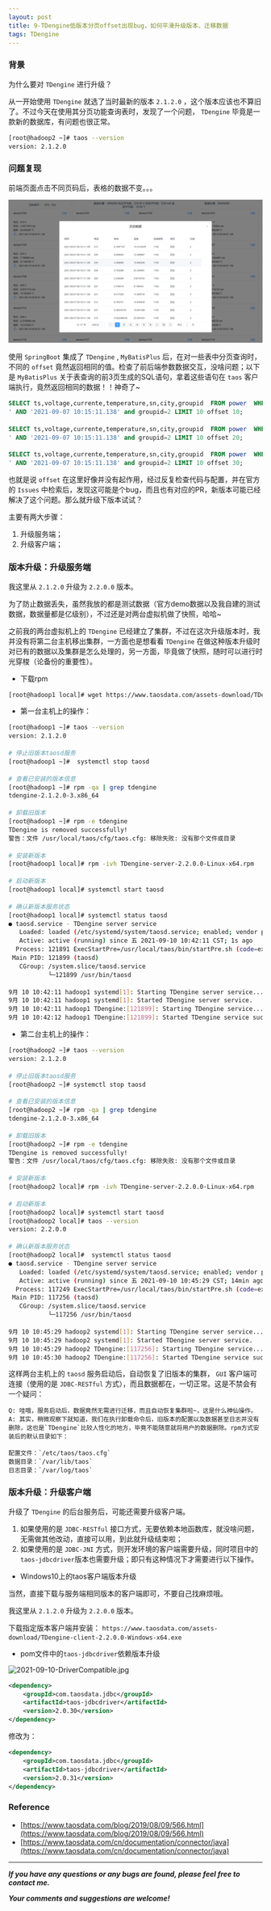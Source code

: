 ```yaml
---
layout: post
title: 9-TDengine低版本分页offset出现bug，如何平滑升级版本、迁移数据
tags: TDengine
---
```


### 背景

为什么要对 `TDengine` 进行升级？

从一开始使用 `TDengine` 就选了当时最新的版本 `2.1.2.0` ，这个版本应该也不算旧了。不过今天在使用其分页功能查询表时，发现了一个问题， `TDengine` 毕竟是一款新的数据库，有问题也很正常。

```bash
[root@hadoop2 ~]# taos --version
version: 2.1.2.0
```

### 问题复现

前端页面点击不同页码后，表格的数据不变。。。

![2021-09-10-PaginationBug.jpg](https://github.com/heartsuit/heartsuit.github.io/raw/master/pictures/2021-09-10-PaginationBug.jpg)

使用 `SpringBoot` 集成了 `TDengine` , `MyBatisPlus` 后，在对一些表中分页查询时，不同的 `offset` 竟然返回相同的值。检查了前后端参数数据交互，没啥问题；以下是 `MyBatisPlus` 关于表查询的前3页生成的SQL语句，拿着这些语句在 `taos` 客户端执行，竟然返回相同的数据！！神奇了~

```sql
SELECT ts,voltage,currente,temperature,sn,city,groupid  FROM power  WHERE sn = '1105' AND ts BETWEEN '2021-09-07 09:15:11.138
' AND '2021-09-07 10:15:11.138' and groupid=2 LIMIT 10 offset 10;

SELECT ts,voltage,currente,temperature,sn,city,groupid  FROM power  WHERE sn = '1105' AND ts BETWEEN '2021-09-07 09:15:11.138
' AND '2021-09-07 10:15:11.138' and groupid=2 LIMIT 10 offset 20;

SELECT ts,voltage,currente,temperature,sn,city,groupid  FROM power  WHERE sn = '1105' AND ts BETWEEN '2021-09-07 09:15:11.138
' AND '2021-09-07 10:15:11.138' and groupid=2 LIMIT 10 offset 30;
```

也就是说 `offset` 在这里好像并没有起作用，经过反复检查代码与配置，并在官方的 `Issues` 中检索后，发现这可能是个bug，而且也有对应的PR，新版本可能已经解决了这个问题。那么就升级下版本试试？

主要有两大步骤：
1. 升级服务端；
2. 升级客户端；

### 版本升级：升级服务端

我这里从 `2.1.2.0` 升级为 `2.2.0.0` 版本。

为了防止数据丢失，虽然我放的都是测试数据（官方demo数据以及我自建的测试数据，数据量都是亿级别），不过还是对两台虚拟机做了快照，哈哈~

之前我的两台虚拟机上的 `TDengine` 已经建立了集群，不过在这次升级版本时，我并没有将第二台主机移出集群，一方面也是想看看 `TDengine` 在做这种版本升级时对已有的数据以及集群是怎么处理的，另一方面，毕竟做了快照，随时可以进行时光穿梭（论备份的重要性）。

* 下载rpm

```bash
[root@hadoop1 local]# wget https://www.taosdata.com/assets-download/TDengine-server-2.2.0.0-Linux-x64.rpm
```

* 第一台主机上的操作：

```bash
[root@hadoop1 ~]# taos --version
version: 2.1.2.0

# 停止旧版本taosd服务
[root@hadoop1 ~]#  systemctl stop taosd

# 查看已安装的版本信息
[root@hadoop1 ~]# rpm -qa | grep tdengine
tdengine-2.1.2.0-3.x86_64

# 卸载旧版本
[root@hadoop1 ~]# rpm -e tdengine
TDengine is removed successfully!
警告：文件 /usr/local/taos/cfg/taos.cfg: 移除失败: 没有那个文件或目录

# 安装新版本
[root@hadoop1 local]# rpm -ivh TDengine-server-2.2.0.0-Linux-x64.rpm

# 启动新版本
[root@hadoop1 local]# systemctl start taosd

# 确认新版本服务状态
[root@hadoop1 local]# systemctl status taosd
● taosd.service - TDengine server service
   Loaded: loaded (/etc/systemd/system/taosd.service; enabled; vendor preset: disabled)
   Active: active (running) since 五 2021-09-10 10:42:11 CST; 1s ago
  Process: 121891 ExecStartPre=/usr/local/taos/bin/startPre.sh (code=exited, status=0/SUCCESS)
 Main PID: 121899 (taosd)
   CGroup: /system.slice/taosd.service
           └─121899 /usr/bin/taosd

9月 10 10:42:11 hadoop1 systemd[1]: Starting TDengine server service...
9月 10 10:42:11 hadoop1 systemd[1]: Started TDengine server service.
9月 10 10:42:11 hadoop1 TDengine:[121899]: Starting TDengine service...
9月 10 10:42:12 hadoop1 TDengine:[121899]: Started TDengine service successfully.
```

* 第二台主机上的操作：

```bash
[root@hadoop2 ~]# taos --version
version: 2.1.2.0

# 停止旧版本taosd服务
[root@hadoop2 ~]# systemctl stop taosd

# 查看已安装的版本信息
[root@hadoop2 ~]# rpm -qa | grep tdengine
tdengine-2.1.2.0-3.x86_64

# 卸载旧版本
[root@hadoop2 ~]# rpm -e tdengine
TDengine is removed successfully!
警告：文件 /usr/local/taos/cfg/taos.cfg: 移除失败: 没有那个文件或目录

# 安装新版本
[root@hadoop2 local]# rpm -ivh TDengine-server-2.2.0.0-Linux-x64.rpm

# 启动新版本
[root@hadoop2 local]# systemctl start taosd
[root@hadoop2 local]# taos --version
version: 2.2.0.0

# 确认新版本服务状态
[root@hadoop2 local]#  systemctl status taosd
● taosd.service - TDengine server service
   Loaded: loaded (/etc/systemd/system/taosd.service; enabled; vendor preset: disabled)
   Active: active (running) since 五 2021-09-10 10:45:29 CST; 14min ago
  Process: 117249 ExecStartPre=/usr/local/taos/bin/startPre.sh (code=exited, status=0/SUCCESS)
 Main PID: 117256 (taosd)
   CGroup: /system.slice/taosd.service
           └─117256 /usr/bin/taosd

9月 10 10:45:29 hadoop2 systemd[1]: Starting TDengine server service...
9月 10 10:45:29 hadoop2 systemd[1]: Started TDengine server service.
9月 10 10:45:29 hadoop2 TDengine:[117256]: Starting TDengine service...
9月 10 10:45:30 hadoop2 TDengine:[117256]: Started TDengine service successfully.
```

这样两台主机上的 `taosd` 服务启动后，自动恢复了旧版本的集群， `GUI` 客户端可连接（使用的是 `JDBC-RESTful` 方式），而且数据都在，一切正常。这是不禁会有一个疑问：

```
Q: 哇哦，服务启动后，数据竟然无需进行迁移，而且自动恢复集群啦~，这是什么神仙操作。
A: 其实，稍微观察下就知道，我们在执行卸载命令后，旧版本的配置以及数据甚至日志并没有删除，这也是`TDengine`比较人性化的地方，毕竟不能随意就将用户的数据删除。rpm方式安装后的默认目录如下：

配置文件：`/etc/taos/taos.cfg`
数据目录：`/var/lib/taos`
日志目录：`/var/log/taos`
```

### 版本升级：升级客户端

升级了 `TDengine` 的后台服务后，可能还需要升级客户端。

1. 如果使用的是 `JDBC-RESTful` 接口方式，无要依赖本地函数库，就没啥问题，无需做其他改动，直接可以用，到此就升级结束啦；
2. 如果使用的是 `JDBC-JNI` 方式，则开发环境的客户端需要升级，同时项目中的`taos-jdbcdriver`版本也需要升级；即只有这种情况下才需要进行以下操作。

* Windows10上的taos客户端版本升级

当然，直接下载与服务端相同版本的客户端即可，不要自己找麻烦哦。

我这里从 `2.1.2.0` 升级为 `2.2.0.0` 版本。

下载指定版本客户端并安装： `https://www.taosdata.com/assets-download/TDengine-client-2.2.0.0-Windows-x64.exe`

* pom文件中的`taos-jdbcdriver`依赖版本升级

![2021-09-10-DriverCompatible.jpg](https://github.com/heartsuit/heartsuit.github.io/raw/master/pictures/2021-09-10-DriverCompatible.jpg)

```xml
<dependency>
    <groupId>com.taosdata.jdbc</groupId>
    <artifactId>taos-jdbcdriver</artifactId>
    <version>2.0.30</version>
</dependency>
```

修改为：

```xml
<dependency>
    <groupId>com.taosdata.jdbc</groupId>
    <artifactId>taos-jdbcdriver</artifactId>
    <version>2.0.31</version>
</dependency>
```

### Reference

* [https://www.taosdata.com/blog/2019/08/09/566.html](https://www.taosdata.com/blog/2019/08/09/566.html)
* [https://www.taosdata.com/cn/documentation/connector/java](https://www.taosdata.com/cn/documentation/connector/java)

---

***If you have any questions or any bugs are found, please feel free to contact me.***

***Your comments and suggestions are welcome!***
